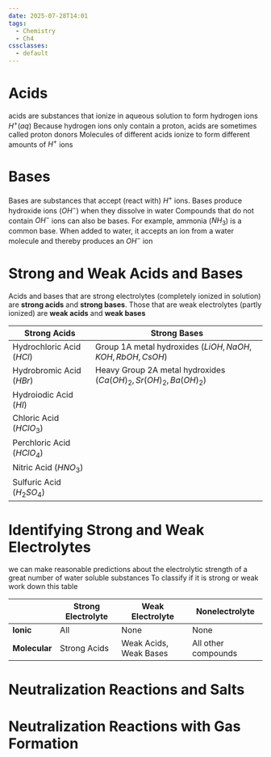 ```yaml
---
date: 2025-07-28T14:01
tags:
  - Chemistry
  - Ch4
cssclasses:
  - default
---
```

# Acids
acids are substances that ionize in aqueous solution to form hydrogen ions $H^+(aq)$
Because hydrogen ions only contain a proton, acids are sometimes called proton donors
Molecules of different acids ionize to form different amounts of $H^+$ ions

# Bases
Bases are substances that accept (react with) $H^+$ ions. Bases produce hydroxide ions ($OH^-$) when they dissolve in water
Compounds that do not contain $OH^-$ ions can also be bases. For example, ammonia ($NH_3$) is a common base. When added to water, it accepts an ion from a water molecule and thereby produces an $OH^-$ ion

# Strong and Weak Acids and Bases
Acids and bases that are strong electrolytes (completely ionized in solution) are **strong acids** and **strong bases**. Those that are weak electrolytes (partly ionized) are **weak acids** and **weak bases**

| Strong Acids               | Strong Bases                                                   |
| -------------------------- | -------------------------------------------------------------- |
| Hydrochloric Acid ($HCl$)  | Group 1A metal hydroxides ($LiOH,NaOH,KOH,RbOH,CsOH$)          |
| Hydrobromic Acid ($HBr$)   | Heavy Group 2A metal hydroxides ($Ca(OH)_2,Sr(OH)_2,Ba(OH)_2$) |
| Hydroiodic Acid ($HI$)     |                                                                |
| Chloric Acid ($HClO_3$)    |                                                                |
| Perchloric Acid ($HClO_4$) |                                                                |
| Nitric Acid ($HNO_3$)      |                                                                |
| Sulfuric Acid ($H_2SO_4$)  |                                                                |

# Identifying Strong and Weak Electrolytes
we can make reasonable predictions about the electrolytic strength of a great number of water soluble substances
To classify if it is strong or weak work down this table

|               | Strong Electrolyte | Weak Electrolyte       | Nonelectrolyte      |
| ------------- | ------------------ | ---------------------- | ------------------- |
| **Ionic**     | All                | None                   | None                |
| **Molecular** | Strong Acids       | Weak Acids, Weak Bases | All other compounds |

# Neutralization Reactions and Salts


# Neutralization Reactions with Gas Formation

